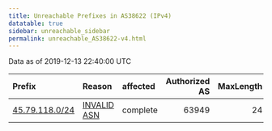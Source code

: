 ```yaml
---
title: Unreachable Prefixes in AS38622 (IPv4)
datatable: true
sidebar: unreachable_sidebar
permalink: unreachable_AS38622-v4.html
---
```


Data as of 2019-12-13 22:40:00 UTC


<div class="datatable-begin"></div>

| Prefix                                                 | Reason                                                                                                | affected   |   Authorized AS |   MaxLength | Anchor                           |   unreachable /24s |
|:-------------------------------------------------------|:------------------------------------------------------------------------------------------------------|:-----------|----------------:|------------:|:---------------------------------|-------------------:|
| [45.79.118.0/24](https://stat.ripe.net/45.79.118.0/24) | [INVALID ASN](https://rpki-validator.ripe.net/announcement-preview?asn=AS38622&prefix=45.79.118.0/24) | complete   |           63949 |          24 | [ARIN](unreachable_ARIN-v4.html) |                  1 |

<div class="datatable-end"></div>